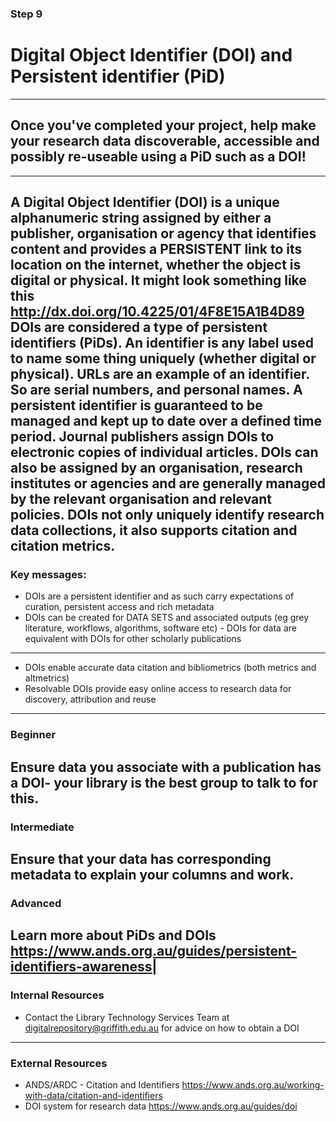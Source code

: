### Step 9
# Digital Object Identifier (DOI) and Persistent identifier (PiD)  
---
## Once you've completed your project, help make your research data discoverable, accessible and possibly re-useable using a PiD such as a DOI!
---
A Digital Object Identifier (DOI) is a unique alphanumeric string assigned by either a publisher, organisation or agency that identifies content and provides a PERSISTENT link to its location on the internet, whether the object is digital or physical. It might look something like this http://dx.doi.org/10.4225/01/4F8E15A1B4D89 DOIs are considered a type of persistent identifiers (PiDs). An identifier is any label used to name some thing uniquely (whether digital or physical).  URLs are an example of an identifier. So are serial numbers, and personal names. A persistent identifier is guaranteed to be managed and kept up to date over a defined time period. Journal publishers assign DOIs to electronic copies of individual articles. DOIs can also be assigned by an organisation, research institutes or agencies and are generally managed by the relevant organisation and relevant policies. DOIs not only uniquely identify research data collections, it also supports citation and citation metrics.
---
### Key messages:
* DOIs are a persistent identifier and as such carry expectations of curation, persistent access and rich metadata
* DOIs can be created for DATA SETS and associated outputs (eg grey literature, workflows, algorithms, software etc) - DOIs for data are equivalent with DOIs for other scholarly publications
---
* DOIs enable accurate data citation and bibliometrics (both metrics and altmetrics)
* Resolvable DOIs provide easy online access to research data for discovery, attribution and reuse
---
### Beginner
Ensure data you associate with a publication has a DOI- your library is the best group to talk to for this. 
---
### Intermediate
Ensure that your data has corresponding metadata to explain your columns and work.
---
### Advanced
Learn more about PiDs and DOIs https://www.ands.org.au/guides/persistent-identifiers-awareness|
---
### Internal Resources
* Contact the Library Technology Services Team at digitalrepository@griffith.edu.au for advice on how to obtain a DOI 
---
### External Resources
* ANDS/ARDC - Citation and Identifiers https://www.ands.org.au/working-with-data/citation-and-identifiers
* DOI system for research data https://www.ands.org.au/guides/doi

